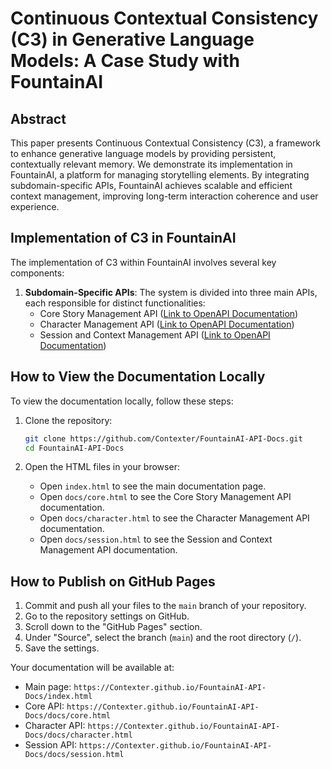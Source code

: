 # Continuous Contextual Consistency (C3) in Generative Language Models: A Case Study with FountainAI

## Abstract

This paper presents Continuous Contextual Consistency (C3), a framework to enhance generative language models by providing persistent, contextually relevant memory. We demonstrate its implementation in FountainAI, a platform for managing storytelling elements. By integrating subdomain-specific APIs, FountainAI achieves scalable and efficient context management, improving long-term interaction coherence and user experience.

## Implementation of C3 in FountainAI

The implementation of C3 within FountainAI involves several key components:

1. **Subdomain-Specific APIs**: The system is divided into three main APIs, each responsible for distinct functionalities:
   - Core Story Management API ([Link to OpenAPI Documentation](https://Contexter.github.io/FountainAI-API-Docs/docs/core.html))
   - Character Management API ([Link to OpenAPI Documentation](https://Contexter.github.io/FountainAI-API-Docs/docs/character.html))
   - Session and Context Management API ([Link to OpenAPI Documentation](https://Contexter.github.io/FountainAI-API-Docs/docs/session.html))

## How to View the Documentation Locally

To view the documentation locally, follow these steps:

1. Clone the repository:
   ```bash
   git clone https://github.com/Contexter/FountainAI-API-Docs.git
   cd FountainAI-API-Docs
   ```

2. Open the HTML files in your browser:
   - Open `index.html` to see the main documentation page.
   - Open `docs/core.html` to see the Core Story Management API documentation.
   - Open `docs/character.html` to see the Character Management API documentation.
   - Open `docs/session.html` to see the Session and Context Management API documentation.

## How to Publish on GitHub Pages

1. Commit and push all your files to the `main` branch of your repository.
2. Go to the repository settings on GitHub.
3. Scroll down to the "GitHub Pages" section.
4. Under "Source", select the branch (`main`) and the root directory (`/`).
5. Save the settings.

Your documentation will be available at:
- Main page: `https://Contexter.github.io/FountainAI-API-Docs/index.html`
- Core API: `https://Contexter.github.io/FountainAI-API-Docs/docs/core.html`
- Character API: `https://Contexter.github.io/FountainAI-API-Docs/docs/character.html`
- Session API: `https://Contexter.github.io/FountainAI-API-Docs/docs/session.html`
